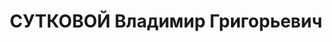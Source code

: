 ---
title: СУТКОВОЙ Владимир Григорьевич
description: "Род. в 1904, г.Беллы б.Седлецкой губ., Польша, русский, в 1933 г. исключен\
  \ из ВКП(б) за невыполнение решений партии, мастер в электромастерских ВЭО, эсперантист,\
  \ прож.: г.Одесса \n  Арестован 07.08.37 г. УГБ УНКВД Одесской обл. Обв. по ст.54-8,\
  \ 11 УК УССР, а/сов троцкист. группа в Одессе, эсперантист. Приговор: выездная сессия\
  \ ВК ВС СССР в г.Одессе, 23.11.1937 - ВМН. Расстрелян 24.11.37 г."
---